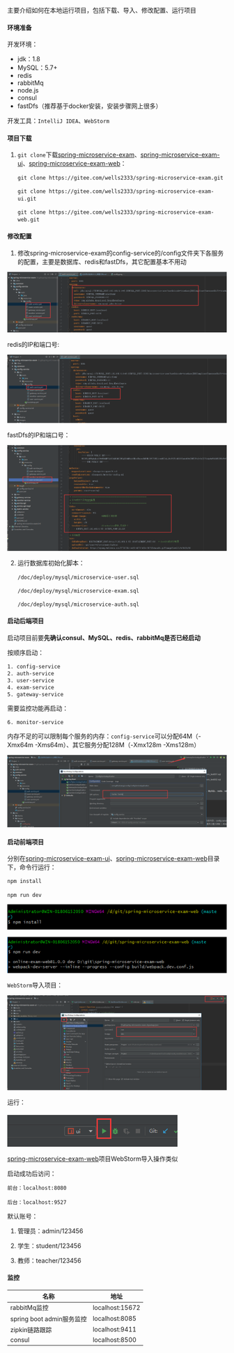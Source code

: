 
主要介绍如何在本地运行项目，包括下载、导入、修改配置、运行项目

#### 环境准备

开发环境：

- jdk：1.8
- MySQL：5.7+
- redis
- rabbitMq
- node.js
- consul
- fastDfs（推荐基于docker安装，安装步骤网上很多）

开发工具：`IntelliJ IDEA`、`WebStorm`

#### 项目下载

1. `git clone`下载[spring-microservice-exam](https://gitee.com/wells2333/spring-microservice-exam.git)、[spring-microservice-exam-ui](https://gitee.com/wells2333/spring-microservice-exam-ui.git)、[spring-microservice-exam-web](https://gitee.com/wells2333/spring-microservice-exam-web.git)：

    `git clone https://gitee.com/wells2333/spring-microservice-exam.git`
    
    `git clone https://gitee.com/wells2333/spring-microservice-exam-ui.git`
    
    `git clone https://gitee.com/wells2333/spring-microservice-exam-web.git`

#### 修改配置

1. 修改spring-microservice-exam的config-service的/config文件夹下各服务的配置，主要是数据库、redis和fastDfs，其它配置基本不用动

![image](images/deploy/config.png)

redis的IP和端口号:

![image](images/deploy/config_redis.png)

fastDfs的IP和端口号：

![image](images/deploy/config_fdfs.png)

2. 运行数据库初始化脚本：

    `/doc/deploy/mysql/microservice-user.sql`
    
    `/doc/deploy/mysql/microservice-exam.sql`
    
    `/doc/deploy/mysql/microservice-auth.sql`

#### 启动后端项目

启动项目前要**先确认consul、MySQL、redis、rabbitMq是否已经启动**

按顺序启动：

    1. config-service
    2. auth-service
    3. user-service
    4. exam-service
    5. gateway-service
    
需要监控功能再启动：

    6. monitor-service
    
内存不足的可以限制每个服务的内存：`config-service`可以分配64M（-Xmx64m -Xms64m）、其它服务分配128M（-Xmx128m -Xms128m）
    
![image](images/deploy/config_xms.png)    

#### 启动前端项目

分别在[spring-microservice-exam-ui](https://gitee.com/wells2333/spring-microservice-exam-ui.git)、[spring-microservice-exam-web](https://gitee.com/wells2333/spring-microservice-exam-web.git)目录下，命令行运行：

    npm install

    npm run dev
    
![image](images/deploy/npm_install.png)    

![image](images/deploy/npm_run.png) 

`WebStorm`导入项目：

![image](images/deploy/import_exam_ui.png) 

运行：

![image](images/deploy/import_exam_ui_run.png) 

[spring-microservice-exam-web](https://gitee.com/wells2333/spring-microservice-exam-web.git)项目WebStorm导入操作类似

启动成功后访问：
    
    前台：localhost:8080
        
    后台：localhost:9527
    
默认账号：

1. 管理员：admin/123456

2. 学生：student/123456

3. 教师：teacher/123456

#### 监控
    
|      名称      |   地址    |
| --------- | -------- |
| rabbitMq监控    | localhost:15672  |
| spring boot admin服务监控   | localhost:8085  |
| zipkin链路跟踪   | localhost:9411  |
| consul   | localhost:8500  |